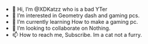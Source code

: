 - 👋 Hi, I’m @XDKatzz who is a bad YTer
- 👀 I’m interested in Geometry dash and gaming pcs.
- 🌱 I’m currently learning How to make a gaming pc.
- 💞️ I’m looking to collaborate on Nothing.
- 📫 How to reach me, Subscribe.
Im a cat not a furry.

